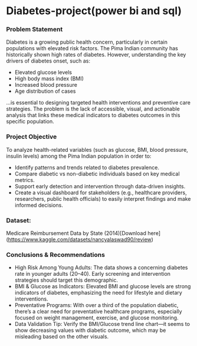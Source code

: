 # Diabetes-project(power bi and sql)



### Problem Statement

Diabetes is a growing public health concern, particularly in certain populations with elevated risk factors. The Pima Indian community has historically shown high rates of diabetes. However, understanding the key drivers of diabetes onset, such as:
- Elevated glucose levels
- High body mass index (BMI)
- Increased blood pressure
- Age distribution of cases
  
…is essential to designing targeted health interventions and preventive care strategies.
The problem is the lack of accessible, visual, and actionable analysis that links these medical indicators to diabetes outcomes in this specific population.


### Project Objective

To analyze health-related variables (such as glucose, BMI, blood pressure, insulin levels) among the Pima Indian population in order to:
- Identify patterns and trends related to diabetes prevalence.
- Compare diabetic vs non-diabetic individuals based on key medical metrics.
- Support early detection and intervention through data-driven insights.
- Create a visual dashboard for stakeholders (e.g., healthcare providers, researchers, public health officials) to easily interpret findings and make informed decisions.


### Dataset: 

Medicare Reimbursement Data by State (2014)[Download here] (https://www.kaggle.com/datasets/nancyalaswad90/review)

### Conclusions & Recommendations

- High Risk Among Young Adults: The data shows a concerning diabetes rate in younger adults (20–40). Early screening and intervention strategies should target this demographic.
- BMI & Glucose as Indicators: Elevated BMI and glucose levels are strong indicators of diabetes, emphasizing the need for lifestyle and dietary interventions.
- Preventative Programs: With over a third of the population diabetic, there’s a clear need for preventative healthcare programs, especially focused on weight management, exercise, and glucose monitoring.
- Data Validation Tip: Verify the BMI/Glucose trend line chart—it seems to show decreasing values with diabetic outcome, which may be misleading based on the other visuals.
